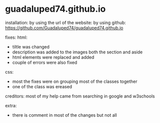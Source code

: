 # guadaluped74.github.io
installation: 
by using the url of the website: 
by using github: https://github.com/Guadaluped74/guadaluped74.github.io

fixes: 
html: 
* tiltle was changed 
* description was added to the images both the section and aside 
* html elements were replaced and added
* couple of errors were also fixed 

css: 
* most the fixes were on grouping most of the classes together 
* one of the class was ereased 


creditors: 
most of my help came from searching in google and w3schools

extra: 
* there is comment in most of the changes but not all 
